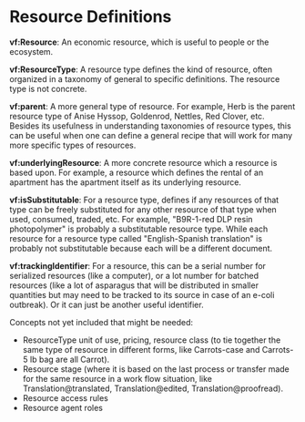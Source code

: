 # Resource Definitions

**vf:Resource**: An economic resource, which is useful to people or the ecosystem.

**vf:ResourceType**: A resource type defines the kind of resource, often organized in a taxonomy of general to specific definitions.  The resource type is not concrete.

**vf:parent**: A more general type of resource.  For example, Herb is the parent resource type of Anise Hyssop, Goldenrod, Nettles, Red Clover, etc.  Besides its usefulness in understanding taxonomies of resource types, this can be useful when one can define a general recipe that will work for many more specific types of resources.

**vf:underlyingResource**: A more concrete resource which a resource is based upon.  For example, a resource which defines the rental of an apartment has the apartment itself as its underlying resource.  

**vf:isSubstitutable**: For a resource type, defines if any resources of that type can be freely substituted for any other resource of that type when used, consumed, traded, etc. For example, "B9R-1-red DLP resin photopolymer" is probably a substitutable resource type.  While each resource for a resource type called "English-Spanish translation" is probably not substitutable because each will be a different document.

**vf:trackingIdentifier**: For a resource, this can be a serial number for serialized resources (like a computer), or a lot number for batched resources (like a lot of asparagus that will be distributed in smaller quantities but may need to be tracked to its source in case of an e-coli outbreak).  Or it can just be another useful identifier.

Concepts not yet included that might be needed: 
* ResourceType unit of use, pricing, resource class (to tie together the same type of resource in different forms, like Carrots-case and Carrots-5 lb bag are all Carrot).
* Resource stage (where it is based on the last process or transfer made for the same resource in a work flow situation, like Translation@translated, Translation@edited, Translation@proofread).
* Resource access rules
* Resource agent roles
